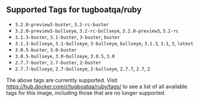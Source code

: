 ## Supported Tags for tugboatqa/ruby

* `3.2.0-preview3-buster`, `3.2-rc-buster`
* `3.2.0-preview3-bullseye`, `3.2-rc-bullseye`, `3.2.0-preview3`, `3.2-rc`
* `3.1.3-buster`, `3.1-buster`, `3-buster`, `buster`
* `3.1.3-bullseye`, `3.1-bullseye`, `3-bullseye`, `bullseye`, `3.1.3`, `3.1`, `3`, `latest`
* `3.0.5-buster`, `3.0-buster`
* `3.0.5-bullseye`, `3.0-bullseye`, `3.0.5`, `3.0`
* `2.7.7-buster`, `2.7-buster`, `2-buster`
* `2.7.7-bullseye`, `2.7-bullseye`, `2-bullseye`, `2.7.7`, `2.7`, `2`

The above tags are currently supported. Visit https://hub.docker.com/r/tugboatqa/ruby/tags/ to see a list of all available tags for this image, including those that are no longer supported.

